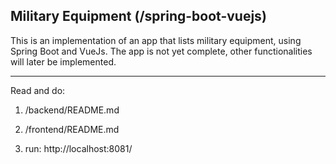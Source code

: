 Military Equipment (/spring-boot-vuejs)
------------------

This is an implementation of an app that lists military equipment, using Spring Boot and VueJs. The app is not yet complete, other functionalities will later be implemented.

-------------------------------

Read and do:
1. /backend/README.md
2. /frontend/README.md


3. run:
http://localhost:8081/
